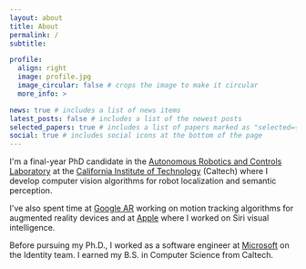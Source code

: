 ```yaml
---
layout: about
title: About
permalink: /
subtitle: 

profile:
  align: right
  image: profile.jpg
  image_circular: false # crops the image to make it circular
  more_info: >

news: true # includes a list of news items
latest_posts: false # includes a list of the newest posts
selected_papers: true # includes a list of papers marked as "selected={true}"
social: true # includes social icons at the bottom of the page
---
```


I'm a final-year PhD candidate in the [Autonomous Robotics and Controls Laboratory](https://aerospacerobotics.caltech.edu/) at the [California Institute of Technology](https://www.caltech.edu/) (Caltech) where I develop computer vision algorithms for robot localization and semantic perception. 

I've also spent time at [Google AR](https://arvr.google.com/) working on motion tracking algorithms for augmented reality devices and at [Apple](https://www.apple.com/) where I worked on Siri visual intelligence. 

Before pursuing my Ph.D., I worked as a software engineer at [Microsoft](https://www.microsoft.com/en-us/security/business/microsoft-entra) on the Identity team. I earned my B.S. in Computer Science from Caltech.